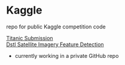 # Kaggle
repo for public Kaggle competition code

[Titanic Submission](01_Titanic)  
[Dstl Satellite Imagery Feature Detection](https://www.kaggle.com/c/dstl-satellite-imagery-feature-detection)  
* currently working in a private GitHub repo
